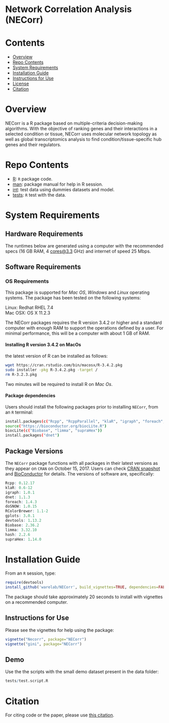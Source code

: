 Network Correlation Analysis (NECorr)
================

# Contents

- [Overview](#overview)
- [Repo Contents](#repo-contents)
- [System Requirements](#system-requirements)
- [Installation Guide](#installation-guide)
- [Instructions for Use](#instructions-for-use)
- [License](./LICENSE)
- [Citation](#citation)

# Overview

NECorr is a R package based on multiple-criteria decision-making
algorithms. With the objective of ranking genes and their interactions
in a selected condition or tissue, NECorr uses molecular network
topology as well as global transcriptomics analysis to find
condition/tissue-specific hub genes and their regulators.

# Repo Contents

- [R](./R): `R` package code.
- [man](./man): package manual for help in R session.
- [int](./data): test data using dummies datasets and model.
- [tests](./tests): `R` test with the data.

# System Requirements

## Hardware Requirements

The runtimes below are generated using a computer with the recommended
specs (16 GB RAM, 4 <cores@3.3> GHz) and internet of speed 25 Mbps.

## Software Requirements

### OS Requirements

This package is supported for *Mac OS*, *Windows* and *Linux* operating
systems. The package has been tested on the following systems:

Linux: Redhat RHEL 7.4  
Mac OSX: OS X 11.2.3

The NECorr packages requires the R version 3.4.2 or higher and a
standard computer with enough RAM to support the operations defined by a
user. For minimal performance, this will be a computer with about 1 GB
of RAM.

#### Installing R version 3.4.2 on MacOs

the latest version of R can be installed as follows:

``` bash
wget https://cran.rstudio.com/bin/macosx/R-3.4.2.pkg
sudo installer -pkg R-3.4.2.pkg -target /
rm R-3.2.3.pkg
```

Two minutes will be required to install R on *Mac Os*.

#### Package dependencies

Users should install the following packages prior to installing
`NECorr`, from an `R` terminal:

``` bash
install.packages(c("Rcpp", "RcppParallel", "klaR", "igraph", "foreach", "doSNOW", "RColorBrewer", "gplots", "devtools", "hash"))
source("https://bioconductor.org/biocLite.R")
biocLite(c("Biobase", "limma", "supraHex"))
install.packages("dnet")
```

## Package Versions

The `NECorr` package functions with all packages in their latest
versions as they appear on `CRAN` on October 15, 2017. Users can check
[CRAN snapshot](https://mran.microsoft.com/timemachine/) and
[BioConductor](https://www.bioconductor.org/) for details. The versions
of software are, specifically:

``` r
Rcpp: 0.12.17
klaR: 0.6-12
igraph: 1.0.1
dnet: 1.1.3 
foreach: 1.4.3
doSNOW: 1.0.15 
RColorBrewer: 1.1-2
gplots: 3.0.1
devtools: 1.13.2
Biobase: 2.36.2
limma: 3.32.10 
hash: 2.2.6
supraHex: 1.14.0
```

# Installation Guide

From an `R` session, type:

``` r
require(devtools)
install_github('warelab/NECorr', build_vignettes=TRUE, dependencies=FALSE, upgrade_dependencies=FALSE)  # install NECorr with the vignettes
```

The package should take approximately 20 seconds to install with
vignettes on a recommended computer.

## Instructions for Use

Please see the vignettes for help using the package:

``` r
vignette("Necorr", package="NECorr")
vignette("gini", package="NECorr")
```

## Demo

Use the the scripts with the small demo dataset present in the data
folder:

``` r
tests/test.script.R
```

# Citation

For citing code or the paper, please use [this
citation](https://www.biorxiv.org/content/early/2018/05/21/326868).
